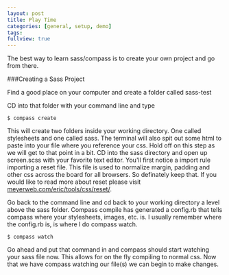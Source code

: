 ```yaml
---
layout: post
title: Play Time
categories: [general, setup, demo]
tags:
fullview: true
---
```


The best way to learn sass/compass is to create your own project and go from there.

###Creating a Sass Project

Find a good place on your computer and create a folder called sass-test

CD into that folder with your command line and type

<pre><code>$ compass create</code></pre>

This will create two folders inside your working directory. One called stylesheets and one called sass. The terminal will also spit out some html to paste into your file where you reference your css. Hold off on this step as we will get to that point in a bit. CD into the sass directory and open up screen.scss with your favorite text editor. You'll first notice a import rule importing a reset file. This file is used to normalize margin, padding and other css across the board for all browsers. So definately keep that. If you would like to read more about reset please visit <a href="http://meyerweb.com/eric/tools/css/reset/">meyerweb.com/eric/tools/css/reset/</a>.

Go back to the command line and cd back to your working directory a level above the sass folder. Compass compile has generated a config.rb that tells compass where your stylesheets, images, etc. is. I usually remember where the config.rb is, is where I do compass watch.

<pre><code>$ compass watch</code></pre>

Go ahead and put that command in and compass should start watching your sass file now. This allows for on the fly compiling to normal css. Now that we have compass watching our file(s) we can begin to make changes.

